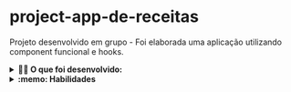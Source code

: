 # project-app-de-receitas
Projeto desenvolvido em grupo - Foi elaborada uma aplicação utilizando component funcional e hooks.

<details>
  <summary><strong>👨‍💻 O que foi desenvolvido: </strong></summary><br />

  Foi desenvolvido um app de receitas, utilizando o que há de mais moderno dentro do ecossistema React: Hooks e Context API!

  Nele será possível: ver, buscar, filtrar, favoritar e acompanhar o progresso de preparação de receitas de comidas e bebidas!

  ⚠️ A base de dados serão 2 APIs distintas, uma para comidas e outra para bebidas.

  O layout tem como foco dispositivos móveis.
</details>

<details>
  <summary><strong>:memo: Habilidades</strong></summary><br />

  - Utilizar _Redux_ para gerenciar estado
  - Utilizar a biblioteca _React-Redux_
  - Utilizar a Context API do _React_ para gerenciar estado
  - Utilizar o _React Hook useState_
  - Utilizar o _React Hook useContext_
  - Utilizar o _React Hook useEffect_
  - Criar Hooks customizados
</details>